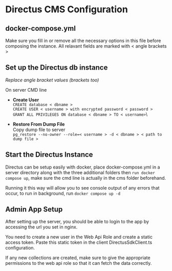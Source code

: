 # Directus CMS Configuration

## docker-compose.yml

Make sure you fill in or remove all the necessary options in this file before composing the instance. All relavant
fields are marked with < angle brackets >

## Set up the Directus db instance

_Replace angle bracket values (brackets too)_

On server CMD line

- **Create User**\
  `CREATE database < dbname >`\
  `CREATE USER < username > with encrypted password < password >`\
  `GRANT ALL PRIVILEGES ON database < dbname > TO < username>`\

- **Restore From Dump File**\
  Copy dump file to server\
  `pg_restore --no-owner --role=< username > -d < dbname > < path to dump file >`

## Start the Directus Instance

Directus can be setup easily with docker, place docker-compose.yml in a server directory along with the three additional
folders then `run docker compose up`, make sure the cmd line is actually in the cms folder beforehand.

Running it this way will allow you to see console output of any errors that occur, to run in background,
run `docker compose up -d`

## Admin App Setup

After setting up the server, you should be able to login to the app by accessing the url you set in nginx.

You need to create a new user in the Web Api Role and create a static access token. Paste this static token in the
client DirectusSdkClient.ts configuration.

If any new collections are created, make sure to give the appropriate permissions to the web api role so that it can
fetch the data correctly.
